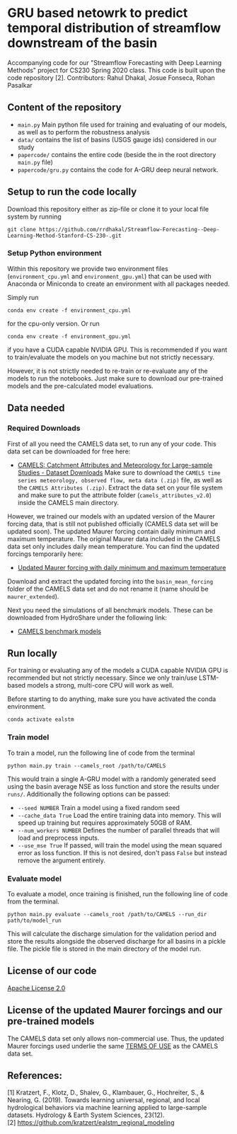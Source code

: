 # GRU based netowrk to predict temporal distribution of streamflow downstream of the basin

Accompanying code for our "Streamflow Forecasting with Deep Learning Methods" project for CS230 Spring 2020 class. This code is built upon the code repository [2]. Contributors: Rahul Dhakal, Josue Fonseca, Rohan Pasalkar

## Content of the repository

- `main.py` Main python file used for training and evaluating of our models, as well as to perform the robustness analysis
- `data/` contains the list of basins (USGS gauge ids) considered in our study
- `papercode/` contains the entire code (beside the in the root directory `main.py` file)
- `papercode/gru.py` contains the code for A-GRU deep neural network.

## Setup to run the code locally

Download this repository either as zip-file or clone it to your local file system by running

```
git clone https://github.com/rrdhakal/Streamflow-Forecasting--Deep-Learning-Method-Stanford-CS-230-.git
```

### Setup Python environment
Within this repository we provide two environment files (`environment_cpu.yml` and `environment_gpu.yml`) that can be used with Anaconda or Miniconda to create an environment with all packages needed.

Simply run

```
conda env create -f environment_cpu.yml
```
for the cpu-only version. Or run

```
conda env create -f environment_gpu.yml
```
if you have a CUDA capable NVIDIA GPU. This is recommended if you want to train/evaluate the models on you machine but not strictly necessary. 

However, it is not strictly needed to re-train or re-evaluate any of the models to run the notebooks. Just make sure to download our pre-trained models and the pre-calculated model evaluations.

## Data needed

### Required Downloads

First of all you need the CAMELS data set, to run any of your code. This data set can be downloaded for free here:

- [CAMELS: Catchment Attributes and Meteorology for Large-sample Studies - Dataset Downloads](https://ral.ucar.edu/solutions/products/camels) Make sure to download the `CAMELS time series meteorology, observed flow, meta data (.zip)` file, as well as the `CAMELS Attributes (.zip)`. Extract the data set on your file system and make sure to put the attribute folder (`camels_attributes_v2.0`) inside the CAMELS main directory.

However, we trained our models with an updated version of the Maurer forcing data, that is still not published officially (CAMELS data set will be updated soon). The updated Maurer forcing contain daily minimum and maximum temperature. The original Maurer data included in the CAMELS data set only includes daily mean temperature. You can find the updated forcings temporarily here:

- [Updated Maurer forcing with daily minimum and maximum temperature](https://www.hydroshare.org/resource/17c896843cf940339c3c3496d0c1c077/)

Download and extract the updated forcing into the `basin_mean_forcing` folder of the CAMELS data set and do not rename it (name should be `maurer_extended`).

Next you need the simulations of all benchmark models. These can be downloaded from HydroShare under the following link:

- [CAMELS benchmark models](http://www.hydroshare.org/resource/474ecc37e7db45baa425cdb4fc1b61e1)

## Run locally

For training or evaluating any of the models a CUDA capable NVIDIA GPU is recommended but not strictly necessary. Since we only train/use LSTM-based models a strong, multi-core CPU will work as well.

Before starting to do anything, make sure you have activated the conda environment.

```
conda activate ealstm
```

### Train model
To train a model, run the following line of code from the terminal

```
python main.py train --camels_root /path/to/CAMELS
```
This would train a single A-GRU model with a randomly generated seed using the basin average NSE as loss function and store the results under `runs/`. Additionally the following options can be passed:

- `--seed NUMBER` Train a model using a fixed random seed
- `--cache_data True` Load the entire training data into memory. This will speed up training but requires approximately 50GB of RAM.
- `--num_workers NUMBER` Defines the number of parallel threads that will load and preprocess inputs.
- `--use_mse True` If passed, will train the model using the mean squared error as loss function. If this is not desired, don't pass `False` but instead remove the argument entirely.

### Evaluate model

To evaluate a model, once training is finished, run the following line of code from the terminal.

```
python main.py evaluate --camels_root /path/to/CAMELS --run_dir path/to/model_run
```
This will calculate the discharge simulation for the validation period and store the results alongside the observed discharge for all basins in a pickle file. The pickle file is stored in the main directory of the model run.

## License of our code
[Apache License 2.0](https://github.com/kratzert/ealstm_regional_modeling/blob/master/LICENSE)

## License of the updated Maurer forcings and our pre-trained models
The CAMELS data set only allows non-commercial use. Thus, the updated Maurer forcings used underlie the same [TERMS OF USE](https://www2.ucar.edu/terms-of-use) as the CAMELS data set. 

## References:
[1] Kratzert, F., Klotz, D., Shalev, G., Klambauer, G., Hochreiter, S., & Nearing, G. (2019). Towards learning universal, regional, and local hydrological behaviors via machine learning applied to large-sample datasets. Hydrology & Earth System Sciences, 23(12).  
[2] https://github.com/kratzert/ealstm_regional_modeling   
